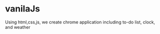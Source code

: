 # vanilaJs
Using html,css,js, we create chrome application including to-do list, clock, and weather
